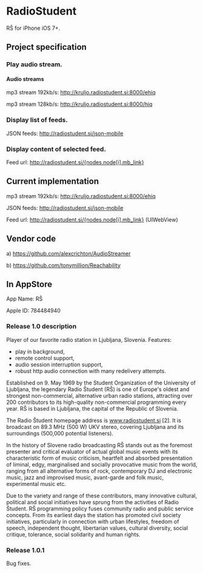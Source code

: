 RadioStudent
============

RŠ for iPhone iOS 7+.


## Project specification

### Play audio stream.

#### Audio streams

mp3 stream 192kb/s: http://kruljo.radiostudent.si:8000/ehiq

mp3 stream 128kb/s: http://kruljo.radiostudent.si:8000/hiq


### Display list of feeds.

JSON feeds: http://radiostudent.si/json-mobile


### Display content of selected feed.

Feed url: http://radiostudent.si/{nodes.node[i].mb_link}



## Current implementation

mp3 stream 192kb/s: http://kruljo.radiostudent.si:8000/ehiq

JSON feeds: http://radiostudent.si/json-mobile

Feed url: http://radiostudent.si/{nodes.node[i].mb_link} (UIWebView)



## Vendor code

a) https://github.com/alexcrichton/AudioStreamer

b) https://github.com/tonymillion/Reachability


## In AppStore

App Name: RŠ

Apple ID: 784484940

### Release 1.0 description

Player of our favorite radio station in Ljubljana, Slovenia. Features: 

* play in background, 
* remote control support, 
* audio session interruption support, 
* robust http audio connection with many redelivery attempts. 

Established on 9. May 1969 by the Student Organization of the University 
of Ljubljana, the legendary Radio Študent (RŠ) is one of Europe's oldest 
and strongest non-commercial, alternative urban radio stations, 
attracting over 200 contributors to its high-quality non-commercial 
programming every year. RŠ is based in Ljubljana, the capital of the 
Republic of Slovenia. 

The Radio Študent homepage address is www.radiostudent.si [2]. It is 
broadcast on 89.3 MHz (500 W) UKV stereo, covering Ljubljana and its 
surroundings (500,000 potential listeners). 

In the history of Slovene radio broadcasting RŠ stands out as the 
foremost presenter and critical evaluator of actual global music events 
with its characteristic form of music criticism, heartfelt and absorbed 
presentation of liminal, edgy, marginalised and socially provocative 
music from the world, ranging from all alternative forms of rock, 
contemporary DJ and electronic music, jazz and improvised music, 
avant-garde and folk music, experimental music etc. 

Due to the variety and range of these contributors, many innovative 
cultural, political and social initiatives have sprung from the 
activities of Radio Študent. RŠ programming policy fuses community radio 
and public service concepts. From its earliest days the station has 
promoted civil society initiatives, particularly in connection with 
urban lifestyles, freedom of speech, independent thought, libertarian 
values, cultural diversity, social critique, tolerance, social 
solidarity and human rights. 

### Release 1.0.1 

Bug fixes.
